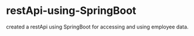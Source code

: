 # restApi-using-SpringBoot

created a restApi using SpringBoot for accessing and using employee data.
